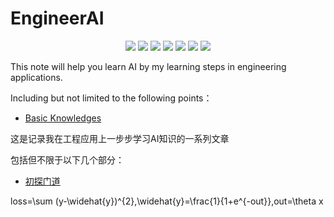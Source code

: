 # EngineerAI
<p align="center">
    <a href="https://github.com/CallonHuang/EngineerAI/graphs/contributors" alt="Contributors">
    	<img src="https://img.shields.io/github/contributors/CallonHuang/EngineerAI"></a>
    <a href="#book" alt="This is a markdown book">
    	<img src=https://img.shields.io/badge/type-book-green.svg?maxAge=2592000></a>
    <a href="https://github.com/CallonHuang/EngineerAI/issues" alt="Issues">
    	<img src=https://img.shields.io/github/issues/CallonHuang/EngineerAI/good%20first%20issue></a>
    <a href="#platform" alt="Platform">
    	<img src=https://img.shields.io/badge/platform-linux-lightgrey.svg></a>
    <a href="https://github.com/CallonHuang/EngineerAI/network/members" alt="Forks">
        <img src="https://img.shields.io/github/forks/CallonHuang/EngineerAI"></a>
    <a href="https://github.com/CallonHuang/EngineerAI/pulse" alt="Activity">
        <img src="https://img.shields.io/github/commit-activity/m/CallonHuang/EngineerAI"/></a>
    <a href="#platform" alt="Version">
    	<img src="https://img.shields.io/badge/version-0.0.1-blue"/></a>
</p>

This note will help you learn AI by my learning steps in engineering applications.

Including but not limited to the following points：

- [Basic Knowledges](./probe-into-the-doorway)

这是记录我在工程应用上一步步学习AI知识的一系列文章

包括但不限于以下几个部分：

- [初探门道](./probe-into-the-doorway)

loss=\sum (y-\widehat{y})^{2},\widehat{y}=\frac{1}{1+e^{-out}},out=\theta x

